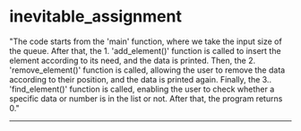 # inevitable_assignment

"The code starts from the 'main' function, where we take the input size of the queue. After that, the 1.
'add_element()' function is called to insert the element according to its need, and the data is printed. Then, the 2.
'remove_element()' function is called, allowing the user to remove the data according to their position, and the data is printed again. Finally, the 3..
'find_element()' function is called, enabling the user to check whether a specific data or number is in the list or not. After that, the program returns 0."

-----------------------------------------------------------------------------------------------------------------------------------------------------------------------
